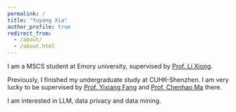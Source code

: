 ```yaml
---
permalink: /
title: "Yuyang Xia"
author_profile: true
redirect_from: 
  - /about/
  - /about.html
---
```


I am a MSCS student at Emory university, supervised by [Prof. Li Xiong](https://www.cs.emory.edu/~lxiong/).
 
Previously, I finished my undergraduate study at CUHK-Shenzhen. I am very lucky to be supervised by [Prof. Yixiang Fang](https://fangyixiang.github.io/) and [Prof. Chenhao Ma](https://chenhao-ma.github.io/) there.

I am interested in LLM, data privacy and data mining.

